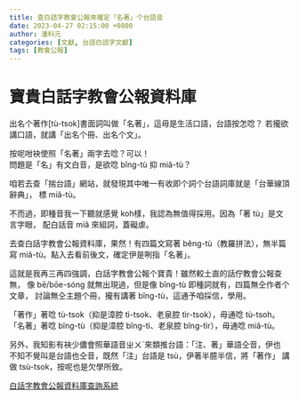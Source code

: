 ```yaml
---
title: 查白話字教會公報來確定「名著」个台語音
date: 2023-04-27 02:15:00 +0800
author: 潘科元
categories: [文獻, 台語白話字文獻]
tags: [教會公報]
---
```


# 寶貴白話字教會公報資料庫

出名个著作[tù-tsok]書面詞叫做「名著」，這毋是生活口語，台語按怎唸？
若攏欲講口語，就講「出名个冊、出名个文」。

按呢咁袂使照「名著」兩字去唸？可以！  
問題是「名」有文白音，是欲唸 bîng-tù 抑 miâ-tù？

咱若去查「揣台語」網站，就發現其中唯一有收即个詞个台語詞庫就是「台華線頂辭典」，
標 miâ-tù。

不而過，即種音我一下聽就感覺 koh樣，我認為無值得採用。因為「著 tù」是文言字眼，
配白話音 miâ 來組詞，蓋礙虐。

去查白話字教會公報資料庫，果然！有四篇文寫著 bêng-tù（教羅拼法），無半篇寫
miâ-tù。點入去看前後文，確定伊是咧指「名著」。

這就是我再三再四強調，白話字教會公報个寶貴！雖然較土直的話佇教會公報查無，
像 bē/bōe-sóng 就無出現過，但是像 bîng-tù 即種詞就有，四篇無仝作者个文章，
討論無仝主題个冊，攏有講著 bîng-tù，這通予咱採信，學用。

「著作」著唸 tù-tsok（抑是漳腔 tì-tsok、老泉腔 tìr-tsok），毋通唸 tù-tsoh。
「名著」著唸 bîng-tù（抑是漳腔 bîng-tì、老泉腔 bîng-tìr），毋通唸 miâ-tù。

另外，我知影有袂少儂會照華語音ㄓㄨˋ來類推台語：「注、著」華語仝音，伊也
不知不覺叫是台語也仝音，既然「注」台語是 tsù，伊著半臆半信，將「著作」
講做 tsù-tsok，按呢也是欠學所致。

[白話字教會公報資料庫查詢系統](http://minhakka.ling.sinica.edu.tw/bkg/choan-bun-kiam-sek.php?gi_gian=hoa)
